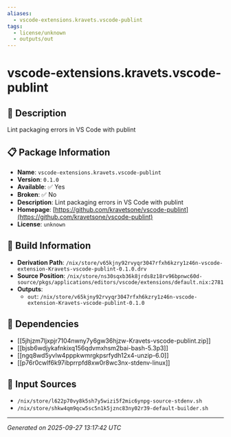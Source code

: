 ```yaml
---
aliases:
  - vscode-extensions.kravets.vscode-publint
tags:
  - license/unknown
  - outputs/out
---
```


# vscode-extensions.kravets.vscode-publint

## 📝 Description

Lint packaging errors in VS Code with publint

## 📋 Package Information

- **Name**: `vscode-extensions.kravets.vscode-publint`
- **Version**: `0.1.0`
- **Available**: ✅ Yes
- **Broken**: ✅ No
- **Description**: Lint packaging errors in VS Code with publint
- **Homepage**: [https://github.com/kravetsone/vscode-publint](https://github.com/kravetsone/vscode-publint)
- **License**: `unknown`

## 🔧 Build Information

- **Derivation Path**: `/nix/store/v65kjny92rvyqr3047rfxh6kzry1z46n-vscode-extension-Kravets-vscode-publint-0.1.0.drv`
- **Source Position**: `/nix/store/ns30sqxb36k8jrds8z18rv96bpnwc60d-source/pkgs/applications/editors/vscode/extensions/default.nix:2781`
- **Outputs**:
  - `out`:  `/nix/store/v65kjny92rvyqr3047rfxh6kzry1z46n-vscode-extension-Kravets-vscode-publint-0.1.0`

## 🔗 Dependencies

- [[5jhjzm7ljxpjr7104nwny7y6gw36hjzw-Kravets-vscode-publint.zip]]
- [[bjsb6wdjykafnkixq156qdvmxhsm2bai-bash-5.3p3]]
- [[ngq8wd5yvlw4pppkwmrgkpsrfydh12x4-unzip-6.0]]
- [[p76r0cwlf6k97ibprrpfd8xw0r8wc3nx-stdenv-linux]]

## 📁 Input Sources

- `/nix/store/l622p70vy8k5sh7y5wizi5f2mic6ynpg-source-stdenv.sh`
- `/nix/store/shkw4qm9qcw5sc5n1k5jznc83ny02r39-default-builder.sh`

---
*Generated on 2025-09-27 13:17:42 UTC*
